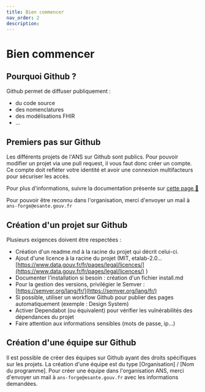 ```yaml
---
title: Bien commencer
nav_order: 2
description: 
---
```


# Bien commencer

## Pourquoi Github ?

Github permet de diffuser publiquement :
- du code source
- des nomenclatures
- des modélisations FHIR
- ...

## Premiers pas sur Github 

Les différents projets de l'ANS sur Github sont publics.
Pour pouvoir modifier un projet via une pull request, il vous faut donc créer un compte. Ce compte doit refléter votre identité et avoir une connexion multifacteurs pour sécuriser les accès.

Pour plus d'informations, suivre la documentation présente sur [cette page 🧭](docs/github.md)

Pour pouvoir être reconnu dans l'organisation, merci d'envoyer un mail à `ans-forge@esante.gouv.fr`

## Création d'un projet sur Github

Plusieurs exigences doivent être respectées :
- Création d'un readme.md à la racine du projet qui décrit celui-ci.
- Ajout d'une licence à la racine du projet (MIT, etalab-2.0... [https://www.data.gouv.fr/fr/pages/legal/licences/](https://www.data.gouv.fr/fr/pages/legal/licences/) )
- Documenter l'installation si besoin : création d'un fichier install.md
- Pour la gestion des versions, privilégier le Semver : [https://semver.org/lang/fr/](https://semver.org/lang/fr/) 
- Si possible, utiliser un workflow Github pour publier des pages automatiquement (exemple : Design System)
- Activer Dependabot (ou équivalent) pour vérifier les vulnérabilités des dépendances du projet
- Faire attention aux informations sensibles (mots de passe, ip...)


## Création d'une équipe sur Github

Il est possible de créer des équipes sur Github ayant des droits spécifiques sur les projets.
La création d'une équipe est du type [Organisation] / [Nom du programme].
Pour créer une équipe dans l'organisation ANS, merci d'envoyer un mail à `ans-forge@esante.gouv.fr` avec les informations demandées.
